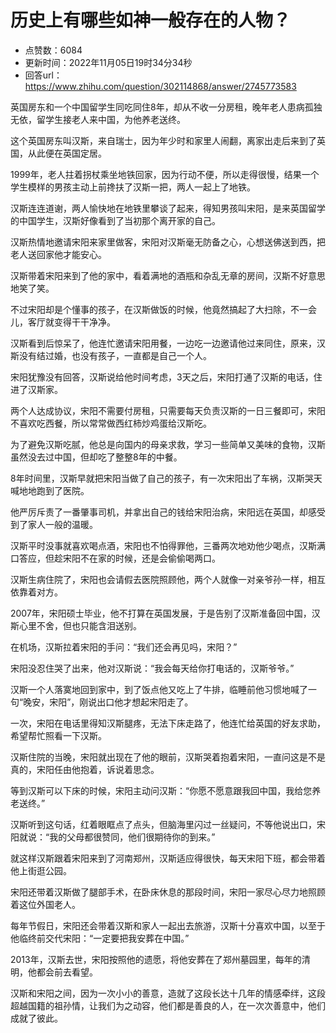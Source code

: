 # 历史上有哪些如神一般存在的人物？
- 点赞数：6084
- 更新时间：2022年11月05日19时34分34秒
- 回答url：https://www.zhihu.com/question/302114868/answer/2745773583
<body>
 <p data-pid="kCfViIXJ">英国房东和一个中国留学生同吃同住8年，却从不收一分房租，晚年老人患病孤独无依，留学生接老人来中国，为他养老送终。</p>
 <p data-pid="iOcWUf-w">这个英国房东叫汉斯，来自瑞士，因为年少时和家里人闹翻，离家出走后来到了英国，从此便在英国定居。</p>
 <p data-pid="RK1y42l_">1999年，老人拄着拐杖乘坐地铁回家，因为行动不便，所以走得很慢，结果一个学生模样的男孩主动上前搀扶了汉斯一把，两人一起上了地铁。</p>
 <p data-pid="sT2kcVWJ">汉斯连连道谢，两人愉快地在地铁里攀谈了起来，得知男孩叫宋阳，是来英国留学的中国学生，汉斯好像看到了当初那个离开家的自己。</p>
 <p data-pid="HsoeoH_A">汉斯热情地邀请宋阳来家里做客，宋阳对汉斯毫无防备之心，心想送佛送到西，把老人送回家他才能安心。</p>
 <p data-pid="00MeHarZ">汉斯带着宋阳来到了他的家中，看着满地的酒瓶和杂乱无章的房间，汉斯不好意思地笑了笑。</p>
 <p data-pid="hPGCwzt0">不过宋阳却是个懂事的孩子，在汉斯做饭的时候，他竟然搞起了大扫除，不一会儿，客厅就变得干干净净。</p>
 <p data-pid="WK2F8zaH">汉斯看到后惊呆了，他连忙邀请宋阳用餐，一边吃一边邀请他过来同住，原来，汉斯没有结过婚，也没有孩子，一直都是自己一个人。</p>
 <p data-pid="a3QshfG5">宋阳犹豫没有回答，汉斯说给他时间考虑，3天之后，宋阳打通了汉斯的电话，住进了汉斯家。</p>
 <p data-pid="z1_ZePuQ">两个人达成协议，宋阳不需要付房租，只需要每天负责汉斯的一日三餐即可，宋阳不喜欢吃西餐，所以常常做西红柿炒鸡蛋给汉斯吃。</p>
 <p data-pid="cOIT0kYd">为了避免汉斯吃腻，他总是向国内的母亲求救，学习一些简单又美味的食物，汉斯虽然没去过中国，但却吃了整整8年的中餐。</p>
 <p data-pid="4tESRuZI">8年时间里，汉斯早就把宋阳当做了自己的孩子，有一次宋阳出了车祸，汉斯哭天喊地地跑到了医院。</p>
 <p data-pid="IFsAalpq">他严厉斥责了一番肇事司机，并拿出自己的钱给宋阳治病，宋阳远在英国，却感受到了家人一般的温暖。</p>
 <p data-pid="Xzen-Ntv">汉斯平时没事就喜欢喝点酒，宋阳也不怕得罪他，三番两次地劝他少喝点，汉斯满口答应，但趁宋阳不在家的时候，还是会偷偷喝两口。</p>
 <p data-pid="TWWyUP6a">汉斯生病住院了，宋阳也会请假去医院照顾他，两个人就像一对亲爷孙一样，相互依靠着对方。</p>
 <p data-pid="KyalTRxF">2007年，宋阳硕士毕业，他不打算在英国发展，于是告别了汉斯准备回中国，汉斯心里不舍，但也只能含泪送别。</p>
 <p data-pid="eiBQ14Xd">在机场，汉斯拉着宋阳的手问：“我们还会再见吗，宋阳？”</p>
 <p data-pid="_LcPw8Nu">宋阳没忍住哭了出来，他对汉斯说：“我会每天给你打电话的，汉斯爷爷。”</p>
 <p data-pid="l05LGRl6">汉斯一个人落寞地回到家中，到了饭点他又吃上了牛排，临睡前他习惯地喊了一句“晚安，宋阳”，刚说出口他才想起宋阳走了。</p>
 <p data-pid="LpRWrb2n">一次，宋阳在电话里得知汉斯腿疼，无法下床走路了，他连忙给英国的好友求助，希望帮忙照看一下汉斯。</p>
 <p data-pid="cVTNakY1">汉斯住院的当晚，宋阳就出现在了他的眼前，汉斯哭着抱着宋阳，一直问这是不是真的，宋阳任由他抱着，诉说着思念。</p>
 <p data-pid="mdxVZJKO">等到汉斯可以下床的时候，宋阳主动问汉斯：“你愿不愿意跟我回中国，我给您养老送终。”</p>
 <p data-pid="nd6meoAY">汉斯听到这句话，红着眼眶点了点头，但脑海里闪过一丝疑问，不等他说出口，宋阳就说：“我的父母都很赞同，他们很期待你的到来。”</p>
 <p data-pid="qxveDRTW">就这样汉斯跟着宋阳来到了河南郑州，汉斯适应得很快，每天宋阳下班，都会带着他上街逛公园。</p>
 <p data-pid="Ju3EPn-9">宋阳还带着汉斯做了腿部手术，在卧床休息的那段时间，宋阳一家尽心尽力地照顾着这位外国老人。</p>
 <p data-pid="_YRpOgn8">每年节假日，宋阳还会带着汉斯和家人一起出去旅游，汉斯十分喜欢中国，以至于他临终前交代宋阳：“一定要把我安葬在中国。”</p>
 <p data-pid="knGr4c6i">2013年，汉斯去世，宋阳按照他的遗愿，将他安葬在了郑州墓园里，每年的清明，他都会前去看望。</p>
 <p data-pid="Ec7aPEpa">汉斯和宋阳之间，因为一次小小的善意，造就了这段长达十几年的情感牵绊，这段超越国籍的祖孙情，让我们为之动容，他们都是善良的人，在一次次善意中，他们成就了彼此。</p>
</body>